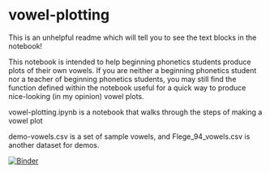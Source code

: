 # vowel-plotting

This is an unhelpful readme which will tell you to see the text blocks in the notebook!

This notebook is intended to help beginning phonetics students produce plots of their own vowels. If you are neither a beginning phonetics student nor a teacher of beginning phonetics students, you may still find the function defined within the notebook useful for a quick way to produce nice-looking (in my opinion) vowel plots.

vowel-plotting.ipynb is a notebook that walks through the steps of making a vowel plot

demo-vowels.csv is a set of sample vowels, and Flege_94_vowels.csv is another dataset for demos.

[![Binder](https://mybinder.org/badge_logo.svg)](https://mybinder.org/v2/gh/emilyremirez/vowel-plotting/HEAD)

